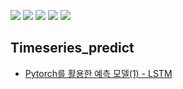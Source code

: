 <img src="https://img.shields.io/badge/Python-green?style=flat&logo=python&logoColor=3776AB"/> <img src="https://img.shields.io/badge/PyTorch-yellow?style=flat&logo=PyTorch&logoColor=EE4C2C"/> <img src="https://img.shields.io/badge/MySQL-critical?style=flat&logo=MySQL&logoColor=blue"/>
<img src="https://img.shields.io/badge/Keras-F4C51C?style=flat&logo=Keras&logoColor=D00000"/> <img src="https://img.shields.io/badge/Apache Airflow-C4D600?style=flat&logo=Apache Airflow&logoColor=003A70"/>



**Timeseries_predict**
---
- [Pytorch를 활용한 예측 모델(1) - LSTM](https://github.com/717eunhye/Analysis-Modeling/blob/main/Timeseries_predict/Pytorch%EB%A5%BC%20%ED%99%9C%EC%9A%A9%ED%95%9C%20%EC%98%88%EC%B8%A1%20%EB%AA%A8%EB%8D%B8(1)%20-%20LSTM.ipynb)
